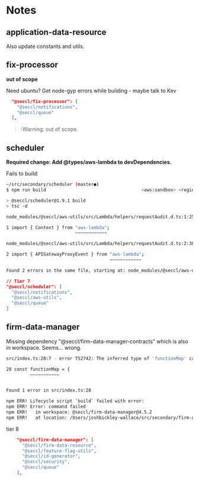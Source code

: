 # Notes

## application-data-resource

Also update constants and utils.

## fix-processor

**out of scope**

Need ubuntu? Get node-gyp errors while building - maybe talk to Kev

```json
  "@seccl/fix-processor": [
    "@seccl/notifications",
    "@seccl/queue"
  ],
```

> :Warning: out of scope.

## scheduler

**Required change: Add @types/aws-lambda to devDependencies.**

Fails to build:

```sh
~/src/secondary/scheduler (master●)
$ npm run build                                    <aws:sandbox> <region:eu-west-1>

> @seccl/scheduler@1.9.1 build
> tsc -d

node_modules/@seccl/aws-utils/src/Lambda/helpers/requestAudit.d.ts:1:25 - error TS2307: Cannot find module 'aws-lambda' or its corresponding type declarations.

1 import { Context } from "aws-lambda";
                          ~~~~~~~~~~~~

node_modules/@seccl/aws-utils/src/Lambda/helpers/requestAudit.d.ts:2:38 - error TS2307: Cannot find module 'aws-lambda' or its corresponding type declarations.

2 import { APIGatewayProxyEvent } from "aws-lambda";
                                       ~~~~~~~~~~~~

Found 2 errors in the same file, starting at: node_modules/@seccl/aws-utils/src/Lambda/helpers/requestAudit.d.ts:1
```

```json
// Tier 7
"@seccl/scheduler": [
  "@seccl/notifications",
  "@seccl/aws-utils",
  "@seccl/queue"
]
```

## firm-data-manager

Missing dependency "@seccl/firm-data-manager-contracts" which is also in workspace. Seems... wrong.

```sh
src/index.ts:28:7 - error TS2742: The inferred type of 'functionMap' cannot be named without a reference to '@seccl/firm-data-resource/node_modules/@seccl/constants'. This is likely not portable. A type annotation is necessary.

28 const functionMap = {
         ~~~~~~~~~~~


Found 1 error in src/index.ts:28

npm ERR! Lifecycle script `build` failed with error:
npm ERR! Error: command failed
npm ERR!   in workspace: @seccl/firm-data-manager@4.5.2
npm ERR!   at location: /Users/joshbickley-wallace/src/secondary/firm-data-manager/packages/service
```

tier 8

```json
    "@seccl/firm-data-manager": [
      "@seccl/firm-data-resource",
      "@seccl/feature-flag-utils",
      "@seccl/id-generator",
      "@seccl/security",
      "@seccl/queue"
    ],
```
